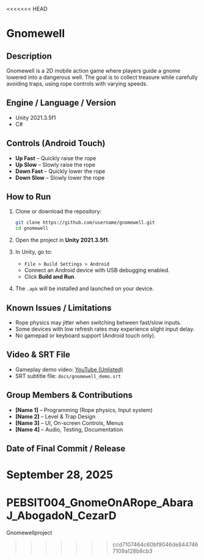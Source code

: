 <<<<<<< HEAD
# Gnomewell

## Description

Gnomewell is a 2D mobile action game where players guide a gnome lowered into a dangerous well. The goal is to collect treasure while carefully avoiding traps, using rope controls with varying speeds.

## Engine / Language / Version

* Unity 2021.3.5f1
* C#

## Controls (Android Touch)

* **Up Fast** – Quickly raise the rope
* **Up Slow** – Slowly raise the rope
* **Down Fast** – Quickly lower the rope
* **Down Slow** – Slowly lower the rope

## How to Run

1. Clone or download the repository:

   ```bash
   git clone https://github.com/username/gnomewell.git
   cd gnomewell
   ```
2. Open the project in **Unity 2021.3.5f1**.
3. In Unity, go to:

   * `File > Build Settings > Android`
   * Connect an Android device with USB debugging enabled.
   * Click **Build and Run**.
4. The `.apk` will be installed and launched on your device.

## Known Issues / Limitations

* Rope physics may jitter when switching between fast/slow inputs.
* Some devices with low refresh rates may experience slight input delay.
* No gamepad or keyboard support (Android touch only).

## Video & SRT File

* Gameplay demo video: [YouTube (Unlisted)](https://youtu.be/your-demo-link)
* SRT subtitle file: `docs/gnomewell_demo.srt`

## Group Members & Contributions

* **[Name 1]** – Programming (Rope physics, Input system)
* **[Name 2]** – Level & Trap Design
* **[Name 3]** – UI, On-screen Controls, Menus
* **[Name 4]** – Audio, Testing, Documentation

## Date of Final Commit / Release

**September 28, 2025**
=======
# PEBSIT004_GnomeOnARope_AbaraJ_AbogadoN_CezarD
Gnomewellproject
>>>>>>> ccd7107464c60bf9046de8447467109a128b8cb3
